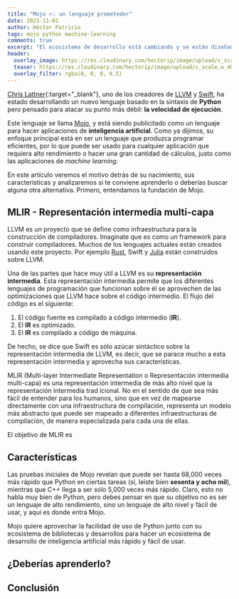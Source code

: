 ```yaml
---
title: "Mojo 🔥: un lenguaje prometedor"
date: 2023-11-01
author: Héctor Patricio
tags: mojo python machine-learning
comments: true
excerpt: "El ecosistema de desarrollo está cambiando y se están diseñando nuevos lenguajes de programación y entornos de ejecución más adecuados para los problemas actuales. Hablemos de Mojo."
header:
  overlay_image: https://res.cloudinary.com/hectorip/image/upload/c_scale,w_1400/v1702275251/shubham-dhage-cLhjmsyby3Q-unsplash_ucy8y3.jpg
  teaser: https://res.cloudinary.com/hectorip/image/upload/c_scale,w_400/v1702275251/shubham-dhage-cLhjmsyby3Q-unsplash_ucy8y3.jpg
  overlay_filter: rgba(0, 0, 0, 0.5)
---
```


[Chris Lattner](https://www.nondot.org/sabre/){:target="_blank"}, uno de los creadores de [LLVM](https://llvm.org) y [Swift](https://www.swift.org/), ha estado desarrollando un nuevo lenguaje basado en la sintaxis de **Python** pero pensado para atacar su punto más débil: **la velocidad de ejecución**.

Este lenguaje se llama [Mojo](https://modular.com/mojo), y está siendo publicitado como un lenguaje para hacer aplicaciones de **inteligencia artificial**. Como ya dijimos, su enfoque principal está en ser un lenguaje que produzca programar eficientes, por lo que puede ser usado para cualquier aplicación que requiera alto rendimiento o hacer una gran cantidad de cálculos, justo como las aplicaciones de _machine learning_.

En este artículo veremos el motivo detrás de su nacimiento, sus características y analizaremos si te conviene aprenderlo o deberías buscar alguna otra alternativa. Primero, entendamos la fundación de Mojo.

## MLIR - Representación intermedia multi-capa

LLVM es un proyecto que se define como infraestructura para la construcción de compiladores. Imagínate que es como un framework para construir compiladores. Muchos de los lenguajes actuales están creados usando este proyecto. Por ejemplo [Rust](https://rust.org), Swift y [Julia](https://julialang.org) están construidos sobre LLVM.

Una de las partes que hace muy útil a LLVM es su **representación intermedia**. Esta representación intermedia permite que los diferentes lenguajes de programación que funcionan sobre él se aprovechen de las optimizaciones que LLVM hace sobre el código intermedio. El flujo del código es el siguiente:

1. El código fuente es compilado a código intermedio (**IR**).
2. El **IR** es optimizado.
3. El **IR** es compilado a código de máquina.

De hecho, se dice que Swift es sólo azúcar sintáctico sobre la representación intermedia de LLVM, es decir, que se parace mucho a esta representación intermedia y aprovecha sus características.

MLIR (Multi-layer Intermediate Representation o Representación intermedia multi-capa) es una representación intermedia de más alto nivel que la representación intermedia trad  icional. No en el sentido de que sea más fácil de entender para los humanos, sino que en vez de mapearse directamente con una infraestructura de compilación, representa un modelo más abstracto que puede ser mapeado a diferentes infraestructuras de compilación, de manera especializada para cada una de ellas.

El objetivo de MLIR es 

## Características

Las pruebas iniciales de Mojo revelan que puede ser hasta 68,000 veces más rápido que Python en ciertas tareas (sí, leíste bien **sesenta y ocho mil**), mientras que C++ llega a ser _sólo_ 5,000 veces más rápido. Claro, esto no habla muy bien de Python, pero debes pensar en que su objetivo no es ser un lenguaje de alto rendimiento, sino un lenguaje de alto nivel y fácil de usar, y aquí es donde entra Mojo.

Mojo quiere aprovechar la facilidad de uso de Python junto con su ecosistema de bibliotecas y desarrollos para hacer un ecosistema de desarrollo de inteligencia artificial más rápido y fácil de usar.

## ¿Deberías aprenderlo?



## Conclusión



